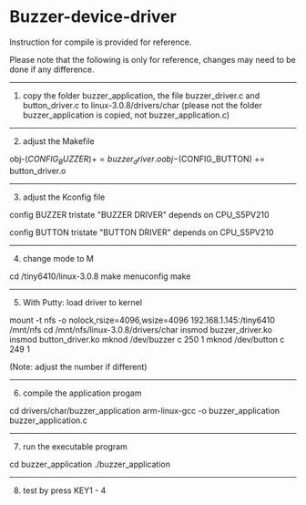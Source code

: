 # Buzzer-device-driver

Instruction for compile is provided for reference.

Please note that the following is only for reference, 
changes may need to be done if any difference.

---------------------------------------

1. copy the folder buzzer_application, the file buzzer_driver.c and button_driver.c to linux-3.0.8/drivers/char
(please not the folder buzzer_application is copied, not buzzer_application.c)

---------------------------------------

2. adjust the Makefile

obj-$(CONFIG_BUZZER) += buzzer_driver.o
obj-$(CONFIG_BUTTON) += button_driver.o

---------------------------------------

3. adjust the Kconfig file

config BUZZER
	tristate "BUZZER DRIVER"
	depends on CPU_S5PV210

config BUTTON
	tristate "BUTTON DRIVER"
	depends on CPU_S5PV210

-----------------------------------------

4. change mode to M

cd /tiny6410/linux-3.0.8
make menuconfig
make

----------------------------------------

5. With Putty: load driver to kernel

mount -t nfs  -o  nolock,rsize=4096,wsize=4096 192.168.1.145:/tiny6410  /mnt/nfs
cd /mnt/nfs/linux-3.0.8/drivers/char
insmod buzzer_driver.ko
insmod button_driver.ko
mknod /dev/buzzer c 250 1
mknod /dev/button c 249 1

(Note: adjust the number if different)

-----------------------------------------

6. compile the application progam

cd drivers/char/buzzer_application
arm-linux-gcc -o buzzer_application buzzer_application.c

-----------------------------------------

7. run the executable program

cd buzzer_application
./buzzer_application

----------------------------------------

8. test by press KEY1 - 4

